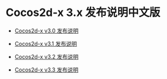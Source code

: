 Cocos2d-x 3.x 发布说明中文版
=========================

 * [Cocos2d-x v3.0 发布说明](https://github.com/fusijie/Cocos2dx-ReleaseNote-zh/blob/master/cocos2d-x_v3.0_release_notes.md)
 
 * [Cocos2d-x v3.1 发布说明](https://github.com/fusijie/Cocos2dx-ReleaseNote-zh/blob/master/cocos2d-x_v3.1_release_notes.md)
 
 * [Cocos2d-x v3.2 发布说明](https://github.com/fusijie/Cocos2dx-ReleaseNote-zh/blob/master/cocos2d-x_v3.2_release_notes.md)
 
 * [Cocos2d-x v3.3 发布说明](https://github.com/fusijie/Cocos2dx-ReleaseNote-zh/blob/master/cocos2d-x_v3.3_release_notes.md)